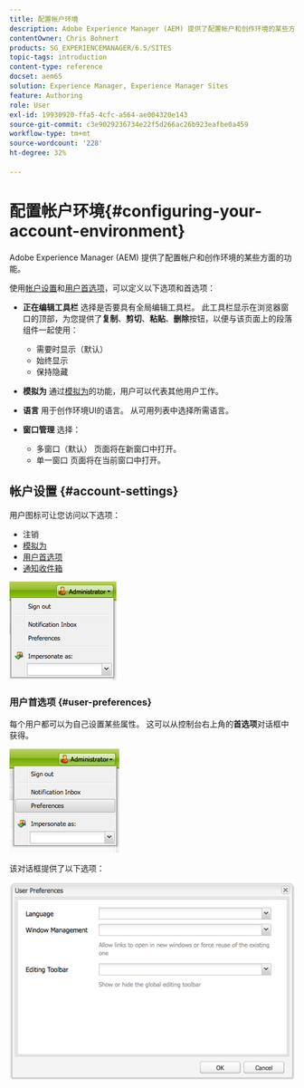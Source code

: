 ```yaml
---
title: 配置帐户环境
description: Adobe Experience Manager (AEM) 提供了配置帐户和创作环境的某些方面的功能。
contentOwner: Chris Bohnert
products: SG_EXPERIENCEMANAGER/6.5/SITES
topic-tags: introduction
content-type: reference
docset: aem65
solution: Experience Manager, Experience Manager Sites
feature: Authoring
role: User
exl-id: 19930920-ffa5-4cfc-a564-ae004320e143
source-git-commit: c3e9029236734e22f5d266ac26b923eafbe0a459
workflow-type: tm+mt
source-wordcount: '228'
ht-degree: 32%

---
```


# 配置帐户环境{#configuring-your-account-environment}

Adobe Experience Manager (AEM) 提供了配置帐户和创作环境的某些方面的功能。

使用[帐户设置](#account-settings)和[用户首选项](#user-preferences)，可以定义以下选项和首选项：

* **正在编辑工具栏**
选择是否要具有全局编辑工具栏。 此工具栏显示在浏览器窗口的顶部，为您提供了**复制**、**剪切**、**粘贴**、**删除**&#x200B;按钮，以便与该页面上的段落组件一起使用：

   * 需要时显示（默认）
   * 始终显示
   * 保持隐藏

* **模拟为**
通过[模拟为](/help/sites-administering/security.md#impersonating-another-user)的功能，用户可以代表其他用户工作。

* **语言**
用于创作环境UI的语言。 从可用列表中选择所需语言。

* **窗口管理**
选择：

   * 多窗口（默认）
页面将在新窗口中打开。
   * 单一窗口
页面将在当前窗口中打开。

## 帐户设置 {#account-settings}

用户图标可让您访问以下选项：

* 注销
* [模拟为](/help/sites-administering/security.md#impersonating-another-user)
* [用户首选项](#user-preferences)
* [通知收件箱](/help/sites-classic-ui-authoring/author-env-inbox.md)

![chlimage_1-122](assets/chlimage_1-122.png)

### 用户首选项 {#user-preferences}

每个用户都可以为自己设置某些属性。 这可以从控制台右上角的&#x200B;**首选项**&#x200B;对话框中获得。

![screen_shot_2012-02-08at105033am](assets/screen_shot_2012-02-08at105033am.png)

该对话框提供了以下选项：

![chlimage_1-123](assets/chlimage_1-123.png)
